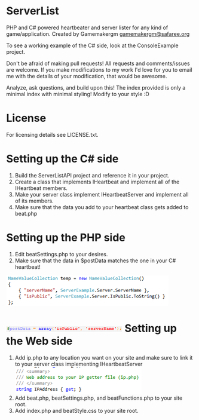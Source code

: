 ServerList
===================
PHP and C# powered heartbeater and server lister for any kind of game/application.
Created by Gamemakergm <gamemakergm@safaree.org>

To see a working example of the C# side, look at the ConsoleExample project.

Don't be afraid of making pull requests! All requests and comments/issues are welcome.
If you make modifications to my work I'd love for you to email me with the details of your modification, that would be awesome.

Analyze, ask questions, and build upon this! The index provided is only a minimal index with minimal styling! Modify to your style :D

License
===================
For licensing details see LICENSE.txt.

Setting up the C# side
===================
1. Build the ServerListAPI project and reference it in your project.
2. Create a class that implements IHeartbeat and implement all of the IHeartbeat members.
3. Make your server class implement IHeartbeatServer and implement all of its members.
4. Make sure that the data you add to your heartbeat class gets added to beat.php

Setting up the PHP side
===================
1. Edit beatSettings.php to your desires.
2. Make sure that the data in $postData matches the one in your C# heartbeat!

![C# Image example](/serverList.PNG "C# side.")

![PHP Image example](/beatSettingsPHP.PNG "PHP side.")
Setting up the Web side
===================
1. Add ip.php to any location you want on your site and make sure to link it to your server class implementing IHeartbeatServer
![IHeartbeatServer Implementation](/IPAddress.PNG "Make sure this is the address to your ip.php file")
2. Add beat.php, beatSettings.php, and beatFunctions.php to your site root.
3. Add index.php and beatStyle.css to your site root.